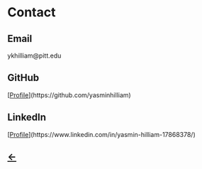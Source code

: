 <h1>Contact</h1>

<h2>Email</h2>
ykhilliam@pitt.edu

<h2>GitHub</h2>
[<u>Profile</u>](https://github.com/yasminhilliam)

<h2>LinkedIn</h2>
[<u>Profile</u>](https://www.linkedin.com/in/yasmin-hilliam-17868378/)

[<h2>&larr;</h2>](./)
